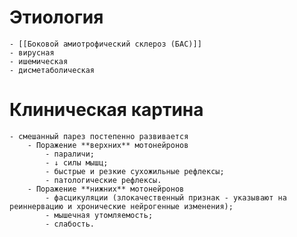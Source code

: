 # Этиология
	- [[Боковой амиотрофический склероз (БАС)]]
	- вирусная
	- ишемическая
	- дисметаболическая
# Клиническая картина
	- смешанный парез постепенно развивается
		- Поражение **верхних** мотонейронов
			- параличи;
			- ↓ силы мышц;
			- быстрые и резкие сухожильные рефлексы;
			- патологические рефлексы.
		- Поражение **нижних** мотонейронов
			- фасцикуляции (злокачественный признак - указывают на реиннервацию и хронические нейрогенные изменения);
			- мышечная утомляемость;
			- слабость.